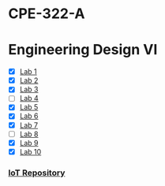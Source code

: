 # CPE-322-A
# Engineering Design VI

- [x] [Lab 1](https://github.com/mbanks01/EE-322-A/tree/main/lab1)
- [x] [Lab 2](https://github.com/mbanks01/EE-322-A/tree/main/lab2)
- [x] [Lab 3](https://github.com/mbanks01/EE-322-A/tree/main/lab3)
- [ ] [Lab 4](https://github.com/mbanks01/EE-322-A/tree/main/lab4)
- [x] [Lab 5](https://github.com/mbanks01/EE-322-A/tree/main/lab5)
- [x] [Lab 6](https://github.com/mbanks01/EE-322-A/tree/main/lab6)
- [x] [Lab 7](https://github.com/mbanks01/EE-322-A/tree/main/lab7)
- [ ] [Lab 8](https://github.com/mbanks01/EE-322-A/tree/main/lab8)
- [x] [Lab 9](https://github.com/mbanks01/EE-322-A/tree/main/lab9)
- [x] [Lab 10](https://github.com/mbanks01/EE-322-A/tree/main/lab10)

### [IoT Repository](https://github.com/kevinwlu/iot)
